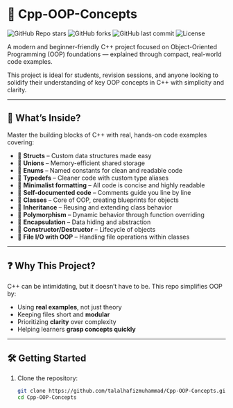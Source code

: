 # 🚀 Cpp-OOP-Concepts

![GitHub Repo stars](https://img.shields.io/github/stars/talalhafizmuhammad/Cpp-OOP-Concepts?style=flat-square)
![GitHub forks](https://img.shields.io/github/forks/talalhafizmuhammad/Cpp-OOP-Concepts?style=flat-square)
![GitHub last commit](https://img.shields.io/github/last-commit/talalhafizmuhammad/Cpp-OOP-Concepts?style=flat-square)
![License](https://img.shields.io/github/license/talalhafizmuhammad/Cpp-OOP-Concepts?style=flat-square)


A modern and beginner-friendly C++ project focused on Object-Oriented Programming (OOP) foundations — explained through compact, real-world code examples.

This project is ideal for students, revision sessions, and anyone looking to solidify their understanding of key OOP concepts in C++ with simplicity and clarity.

---

## 📘 What’s Inside?

Master the building blocks of C++ with real, hands-on code examples covering:

- 🔹 **Structs** – Custom data structures made easy  
- 🔹 **Unions** – Memory-efficient shared storage  
- 🔹 **Enums** – Named constants for clean and readable code  
- 🔹 **Typedefs** – Cleaner code with custom type aliases  
- 🔹 **Minimalist formatting** – All code is concise and highly readable  
- 🔹 **Self-documented code** – Comments guide you line by line
- 🔹 **Classes** – Core of OOP, creating blueprints for objects  
- 🔹 **Inheritance** – Reusing and extending class behavior  
- 🔹 **Polymorphism** – Dynamic behavior through function overriding  
- 🔹 **Encapsulation** – Data hiding and abstraction  
- 🔹 **Constructor/Destructor** – Lifecycle of objects  
- 🔹 **File I/O with OOP** – Handling file operations within classes


---

## ❓ Why This Project?

C++ can be intimidating, but it doesn’t have to be. This repo simplifies OOP by:

- Using **real examples**, not just theory  
- Keeping files short and **modular**  
- Prioritizing **clarity** over complexity  
- Helping learners **grasp concepts quickly**

---

## 🛠 Getting Started

1. Clone the repository:
   ```bash
   git clone https://github.com/talalhafizmuhammad/Cpp-OOP-Concepts.git
   cd Cpp-OOP-Concepts
